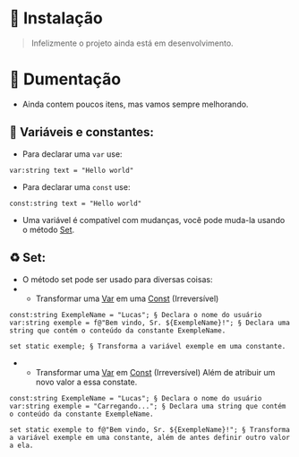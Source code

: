 # 📌 Instalação
> Infelizmente o projeto ainda está em desenvolvimento.

# 📄 Dumentação
- Ainda contem poucos itens, mas vamos sempre melhorando.


<h2>
  <strong>
    🧶 Variáveis e constantes:
  </strong>
</h2>

- Para declarar uma `var` use:
```plang
var:string text = "Hello world"
```

- Para declarar uma `const` use:
```plang
const:string text = "Hello world"
```
- Uma variável é compatível com mudanças, você pode muda-la usando o método [Set](https://github.com/lucasFelixSilveira/pLang#-------set--).

<h2>
  <strong>
    ♻ Set:
  </strong>
</h2>

- O método set pode ser usado para diversas coisas:
- - Transformar uma [Var](https://github.com/lucasFelixSilveira/pLang#-------vari%C3%A1veis-e-constantes--) em uma [Const](https://github.com/lucasFelixSilveira/pLang#-------vari%C3%A1veis-e-constantes--) (Irreversível)
```
const:string ExempleName = "Lucas"; § Declara o nome do usuário
var:string exemple = f@"Bem vindo, Sr. ${ExempleName}!"; § Declara uma string que contém o conteúdo da constante ExempleName.

set static exemple; § Transforma a variável exemple em uma constante. 
```
- - Transformar uma [Var](https://github.com/lucasFelixSilveira/pLang#-------vari%C3%A1veis-e-constantes--) em [Const](https://github.com/lucasFelixSilveira/pLang#-------vari%C3%A1veis-e-constantes--) (Irreversível) Além de atribuir um novo valor a essa constate.
```
const:string ExempleName = "Lucas"; § Declara o nome do usuário
var:string exemple = "Carregando..."; § Declara uma string que contém o conteúdo da constante ExempleName.

set static exemple to f@"Bem vindo, Sr. ${ExempleName}!"; § Transforma a variável exemple em uma constante, além de antes definir outro valor a ela.
```
